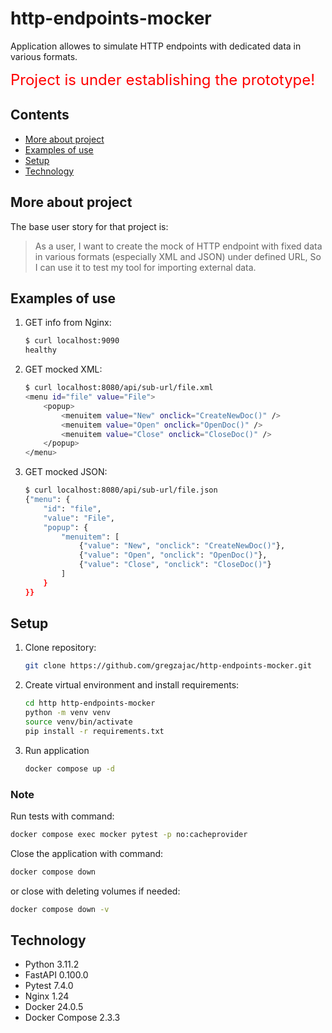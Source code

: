 # http-endpoints-mocker

Application allowes to simulate HTTP endpoints with dedicated data in various formats.

<font size="5" color="red">Project is under establishing the prototype!</font>

## Contents

* [More about project](#more-about-project)
* [Examples of use](#examples-of-use)
* [Setup](#setup)
* [Technology](#technology)

## More about project

The base user story for that project is:
> As a user,
I want to create the mock of HTTP endpoint with fixed data in various formats (especially XML and JSON)
under defined URL,
So I can use it to test my tool for importing external data.

## Examples of use

1. GET info from Nginx:

    ```bash
    $ curl localhost:9090
    healthy
    ```

2. GET mocked XML:

    ```bash
    $ curl localhost:8080/api/sub-url/file.xml
    <menu id="file" value="File">
        <popup>
            <menuitem value="New" onclick="CreateNewDoc()" />
            <menuitem value="Open" onclick="OpenDoc()" />
            <menuitem value="Close" onclick="CloseDoc()" />
        </popup>
    </menu>
    ```

3. GET mocked JSON:

    ```bash
    $ curl localhost:8080/api/sub-url/file.json
    {"menu": {
        "id": "file",
        "value": "File",
        "popup": {
            "menuitem": [
                {"value": "New", "onclick": "CreateNewDoc()"},
                {"value": "Open", "onclick": "OpenDoc()"},
                {"value": "Close", "onclick": "CloseDoc()"}
            ]
        }
    }}
    ```

## Setup

1. Clone repository:

    ```bash
    git clone https://github.com/gregzajac/http-endpoints-mocker.git
    ```

2. Create virtual environment and install requirements:

    ```bash
    cd http http-endpoints-mocker
    python -m venv venv
    source venv/bin/activate
    pip install -r requirements.txt
    ```

3. Run application

    ```bash
    docker compose up -d
    ```

### Note

Run tests with command:

```bash
docker compose exec mocker pytest -p no:cacheprovider
```

Close the application with command:

```bash
docker compose down
```

or close with deleting volumes if needed:

```bash
docker compose down -v
```

## Technology

* Python 3.11.2
* FastAPI 0.100.0
* Pytest 7.4.0
* Nginx 1.24
* Docker 24.0.5
* Docker Compose 2.3.3
